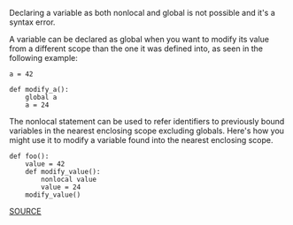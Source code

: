 Declaring a variable as both nonlocal and global is not possible and it's a syntax error.

A variable can be declared as global when you want to modify its value from a different scope
than the one it was defined into, as seen in the following example:

    a = 42

    def modify_a():
        global a
        a = 24


The nonlocal statement can be used to refer identifiers to previously bound variables in the nearest enclosing scope excluding globals.
Here's how you might use it to modify a variable found into the nearest enclosing scope.

    def foo():
        value = 42
        def modify_value():
            nonlocal value
            value = 24
        modify_value()

[SOURCE](https://docs.python.org/3/reference/simple_stmts.html#the-global-statement)